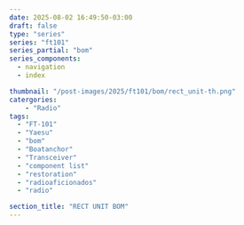 ```yaml
---
date: 2025-08-02 16:49:50-03:00
draft: false
type: "series"
series: "ft101"
series_partial: "bom"
series_components:
  - navigation
  - index

thumbnail: "/post-images/2025/ft101/bom/rect_unit-th.png"
catergories:
    - "Radio"
tags: 
  - "FT-101"
  - "Yaesu"
  - "bom"
  - "Boatanchor"
  - "Transceiver"
  - "component list"
  - "restoration"
  - "radioaficionados"
  - "radio" 

section_title: "RECT UNIT BOM"
---
```


